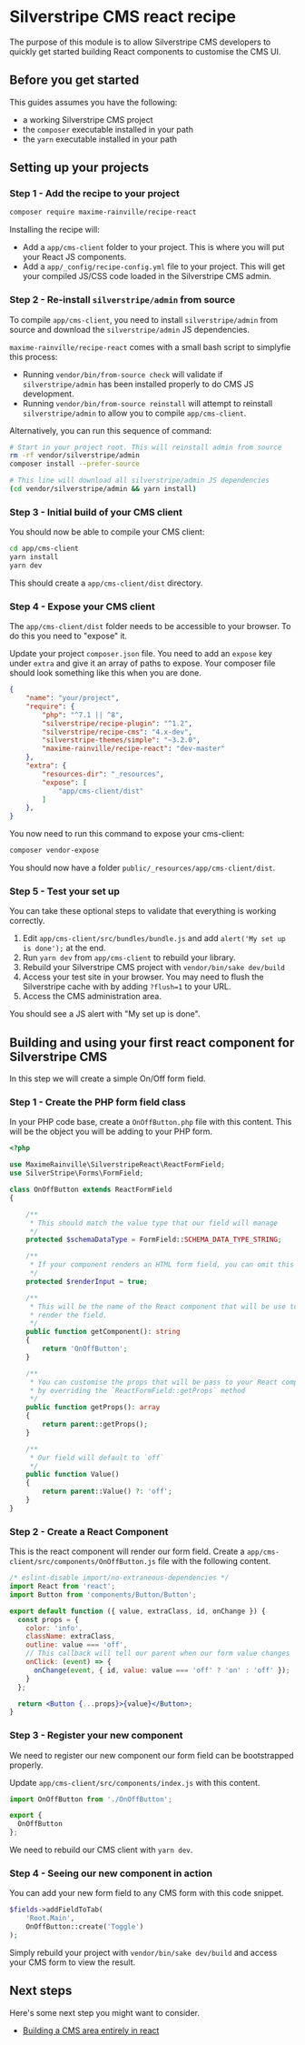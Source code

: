 # Silverstripe CMS react recipe

The purpose of this module is to allow Silverstripe CMS developers to quickly get started building React components to customise the CMS UI.

## Before you get started

This guides assumes you have the following:
- a working Silverstripe CMS project
- the `composer` executable installed in your path
- the `yarn` executable installed in your path

## Setting up your projects

### Step 1 - Add the recipe to your project

```bash
composer require maxime-rainville/recipe-react
```

Installing the recipe will:
- Add a `app/cms-client` folder to your project. This is where you will put your React JS components.
- Add a `app/_config/recipe-config.yml` file to your project. This will get your compiled JS/CSS code loaded in the Silverstripe CMS admin.

### Step 2 - Re-install `silverstripe/admin` from source

To compile `app/cms-client`, you need to install `silverstripe/admin` from source and download the `silverstripe/admin` JS dependencies.

`maxime-rainville/recipe-react` comes with a small bash script to simplyfie this process:
- Running `vendor/bin/from-source check` will validate if `silverstripe/admin` has been installed properly to do CMS JS development.
- Running `vendor/bin/from-source reinstall` will attempt to reinstall `silverstripe/admin` to allow you to compile `app/cms-client`.

Alternatively, you can run this sequence of command:
```bash
# Start in your project root. This will reinstall admin from source
rm -rf vendor/silverstripe/admin
composer install --prefer-source

# This line will download all silverstripe/admin JS dependencies
(cd vendor/silverstripe/admin && yarn install)
```

### Step 3 - Initial build of your CMS client

You should now be able to compile your CMS client:

```bash
cd app/cms-client
yarn install
yarn dev
```

This should create a `app/cms-client/dist` directory.

### Step 4 - Expose your CMS client

The `app/cms-client/dist` folder needs to be accessible to your browser. To do this you need to "expose" it.

Update your project `composer.json` file. You need to add an `expose` key under `extra` and give it an array of paths to expose. Your composer file should look something like this when you are done.

```json
{
    "name": "your/project",
    "require": {
        "php": "^7.1 || ^8",
        "silverstripe/recipe-plugin": "^1.2",
        "silverstripe/recipe-cms": "4.x-dev",
        "silverstripe-themes/simple": "~3.2.0",
        "maxime-rainville/recipe-react": "dev-master"
    },
    "extra": {
        "resources-dir": "_resources",
        "expose": [
            "app/cms-client/dist"
        ]
    },
}
```

You now need to run this command to expose your cms-client:
```bash
composer vendor-expose
```

You should now have a folder `public/_resources/app/cms-client/dist`.

### Step 5 - Test your set up

You can take these optional steps to validate that everything is working correctly.

1. Edit `app/cms-client/src/bundles/bundle.js` and add `alert('My set up is done');` at the end.
2. Run `yarn dev` from `app/cms-client` to rebuild your library.
3. Rebuild your Silverstripe CMS project with `vendor/bin/sake dev/build`
4. Access your test site in your browser. You may need to flush the Silverstripe cache with by adding `?flush=1` to your URL.
5. Access the CMS administration area.

You should see a JS alert with "My set up is done".

## Building and using your first react component for Silverstripe CMS

In this step we will create a simple On/Off form field.

### Step 1 - Create the PHP form field class

In your PHP code base, create a `OnOffButton.php` file with this content. This will be the object you will be adding to your PHP form.

```php
<?php

use MaximeRainville\SilverstripeReact\ReactFormField;
use SilverStripe\Forms\FormField;

class OnOffButton extends ReactFormField
{

    /**
     * This should match the value type that our field will manage
     */
    protected $schemaDataType = FormField::SCHEMA_DATA_TYPE_STRING;

    /**
     * If your component renders an HTML form field, you can omit this line
     */
    protected $renderInput = true;

    /**
     * This will be the name of the React component that will be use to
     * render the field.
     */
    public function getComponent(): string
    {
        return 'OnOffButton';
    }

    /**
     * You can customise the props that will be pass to your React component
     * by overriding the `ReactFormField::getProps` method
     */
    public function getProps(): array
    {
        return parent::getProps();
    }

    /**
     * Our field will default to `off`
     */
    public function Value()
    {
        return parent::Value() ?: 'off';
    }
}

```

### Step 2 - Create a React Component

This is the react component will render our form field. Create a `app/cms-client/src/components/OnOffButton.js` file with the following content.

```jsx
/* eslint-disable import/no-extraneous-dependencies */
import React from 'react';
import Button from 'components/Button/Button';

export default function ({ value, extraClass, id, onChange }) {
  const props = {
    color: 'info',
    className: extraClass,
    outline: value === 'off',
    // This callback will tell our parent when our form value changes
    onClick: (event) => {
      onChange(event, { id, value: value === 'off' ? 'on' : 'off' });
    }
  };

  return <Button {...props}>{value}</Button>;
}
```

### Step 3 - Register your new component

We need to register our new component our form field can be bootstrapped properly.

Update `app/cms-client/src/components/index.js` with this content.

```js
import OnOffButton from './OnOffButton';

export {
  OnOffButton
};
```

We need to rebuild our CMS client with `yarn dev`. 

### Step 4 - Seeing our new component in action

You can add your new form field to any CMS form with this code snippet.

```php
$fields->addFieldToTab(
    'Root.Main',
    OnOffButton::create('Toggle')
);
```

Simply rebuild your project with `vendor/bin/sake dev/build` and access your CMS form to view the result.

## Next steps

Here's some next step you might want to consider.

- [Building a CMS area entirely in react](docs/en/Building-react-cms-area.md)


